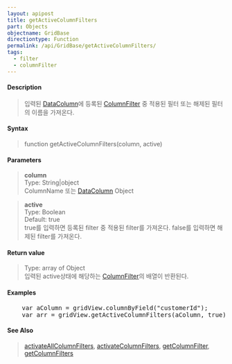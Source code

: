 ```yaml
---
layout: apipost
title: getActiveColumnFilters
part: Objects
objectname: GridBase
directiontype: Function
permalink: /api/GridBase/getActiveColumnFilters/
tags:
  - filter
  - columnFilter
---
```



#### Description

> 입력된 [DataColumn](/api/types/DataColumn/)에 등록된 [ColumnFilter](/api/types/ColumnFilter/) 중 적용된 필터 또는 해제된 필터의 이름을 가져온다.  

#### Syntax

> function getActiveColumnFilters(column, active)  

#### Parameters

> **column**  
> Type: String\|object  
> ColumnName 또는 [DataColumn](/api/types/DataColumn) Object  

> **active**  
> Type: Boolean  
> Default: true  
> true를 입력하면 등록된 filter 중 적용된 filter를 가져온다. false를 입력하면 해제된 filter를 가져온다.  

#### Return value

> Type: array of Object  
> 입력된 active상태에 해당하는 [ColumnFilter](/api/types/ColumnFilter)의 배열이 반환된다.  

#### Examples 

<pre class="prettyprint">
    var aColumn = gridView.columnByField("customerId");
    var arr = gridView.getActiveColumnFilters(aColumn, true);
</pre>

#### See Also
> [activateAllColumnFilters](/api/GridBase/activateAllColumnFilters), [activateColumnFilters](/api/GridBase/activateColumnFilters), [getColumnFilter](/api/GridBase/getColumnFilter), [getColumnFilters](/api/GridBase/getColumnFilters)